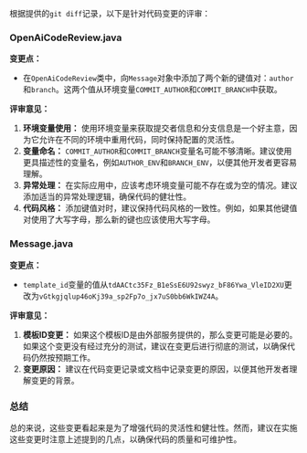 根据提供的`git diff`记录，以下是针对代码变更的评审：

### OpenAiCodeReview.java

**变更点：**
- 在`OpenAiCodeReview`类中，向`Message`对象中添加了两个新的键值对：`author`和`branch`。这两个值从环境变量`COMMIT_AUTHOR`和`COMMIT_BRANCH`中获取。

**评审意见：**
1. **环境变量使用：** 使用环境变量来获取提交者信息和分支信息是一个好主意，因为它允许在不同的环境中重用代码，同时保持配置的灵活性。
2. **变量命名：** `COMMIT_AUTHOR`和`COMMIT_BRANCH`变量名可能不够清晰。建议使用更具描述性的变量名，例如`AUTHOR_ENV`和`BRANCH_ENV`，以便其他开发者更容易理解。
3. **异常处理：** 在实际应用中，应该考虑环境变量可能不存在或为空的情况。建议添加适当的异常处理逻辑，确保代码的健壮性。
4. **代码风格：** 添加键值对时，建议保持代码风格的一致性。例如，如果其他键值对使用了大写字母，那么新的键也应该使用大写字母。

### Message.java

**变更点：**
- `template_id`变量的值从`tdAACtc35Fz_B1eSsE6U92swyz_bF86Ywa_VleID2XU`更改为`vGtkgjqlup46oKj39a_sp2Fp7o_jx7uS0bb6WkIWZ4A`。

**评审意见：**
1. **模板ID变更：** 如果这个模板ID是由外部服务提供的，那么变更可能是必要的。如果这个变更没有经过充分的测试，建议在变更后进行彻底的测试，以确保代码仍然按预期工作。
2. **变更原因：** 建议在代码变更记录或文档中记录变更的原因，以便其他开发者理解变更的背景。

### 总结

总的来说，这些变更看起来是为了增强代码的灵活性和健壮性。然而，建议在实施这些变更时注意上述提到的几点，以确保代码的质量和可维护性。